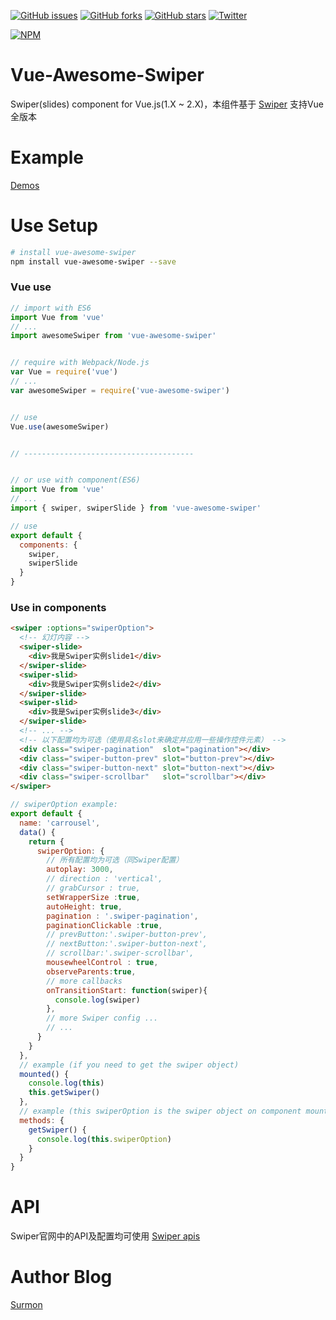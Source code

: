 [![GitHub issues](https://img.shields.io/github/issues/surmon-china/vue-awesome-swiper.svg?style=flat-square)](https://github.com/surmon-china/vue-awesome-swiper/issues)
[![GitHub forks](https://img.shields.io/github/forks/surmon-china/vue-awesome-swiper.svg?style=flat-square)](https://github.com/surmon-china/vue-awesome-swiper/network)
[![GitHub stars](https://img.shields.io/github/stars/surmon-china/vue-awesome-swiper.svg?style=flat-square)](https://github.com/surmon-china/vue-awesome-swiper/stargazers)
[![Twitter](https://img.shields.io/twitter/url/https/github.com/surmon-china/vue-awesome-swiper.svg?style=flat-square)](https://twitter.com/intent/tweet?text=Wow:&url=%5Bobject%20Object%5D)

[![NPM](https://nodei.co/npm/vue-awesome-swiper.png?downloads=true&downloadRank=true&stars=true)](https://nodei.co/npm/vue-awesome-swiper/)


# Vue-Awesome-Swiper
Swiper(slides) component for Vue.js(1.X ~ 2.X)，本组件基于 [Swiper](http://www.swiper.com.cn/api/index.html) 支持Vue全版本


# Example

[Demos](https://surmon-china.github.io/vue-awesome-swiper)


# Use Setup

``` bash
# install vue-awesome-swiper
npm install vue-awesome-swiper --save
```

### Vue use

``` javascript
// import with ES6
import Vue from 'vue'
// ...
import awesomeSwiper from 'vue-awesome-swiper'


// require with Webpack/Node.js
var Vue = require('vue')
// ...
var awesomeSwiper = require('vue-awesome-swiper')


// use
Vue.use(awesomeSwiper)


// --------------------------------------


// or use with component(ES6)
import Vue from 'vue'
// ...
import { swiper, swiperSlide } from 'vue-awesome-swiper'

// use
export default {
  components: {
    swiper,
    swiperSlide
  }
}
```

### Use in components

``` html
<swiper :options="swiperOption">
  <!-- 幻灯内容 -->
  <swiper-slide>
    <div>我是Swiper实例slide1</div>
  </swiper-slide>
  <swiper-slid>
    <div>我是Swiper实例slide2</div>
  </swiper-slide>
  <swiper-slid>
    <div>我是Swiper实例slide3</div>
  </swiper-slide>
  <!-- ... -->
  <!-- 以下配置均为可选（使用具名slot来确定并应用一些操作控件元素） -->
  <div class="swiper-pagination"  slot="pagination"></div>
  <div class="swiper-button-prev" slot="button-prev"></div>
  <div class="swiper-button-next" slot="button-next"></div>
  <div class="swiper-scrollbar"   slot="scrollbar"></div>
</swiper>
```


``` javascript
// swiperOption example:
export default {
  name: 'carrousel',
  data() {
    return {
      swiperOption: {
        // 所有配置均为可选（同Swiper配置）
        autoplay: 3000,
        // direction : 'vertical',
        // grabCursor : true,
        setWrapperSize :true,
        autoHeight: true,
        pagination : '.swiper-pagination',
        paginationClickable :true,
        // prevButton:'.swiper-button-prev',
        // nextButton:'.swiper-button-next',
        // scrollbar:'.swiper-scrollbar',
        mousewheelControl : true,
        observeParents:true,
        // more callbacks
        onTransitionStart: function(swiper){
          console.log(swiper)
        },
        // more Swiper config ...
        // ...
      }
    }
  },
  // example (if you need to get the swiper object)
  mounted() {
    console.log(this)
    this.getSwiper()
  },
  // example (this swiperOption is the swiper object on component mounted)
  methods: {
    getSwiper() {
      console.log(this.swiperOption)
    }
  }
}
```

# API
Swiper官网中的API及配置均可使用
[Swiper apis](http://www.swiper.com.cn/api/index.html)



# Author Blog
[Surmon](http://surmon.me)
